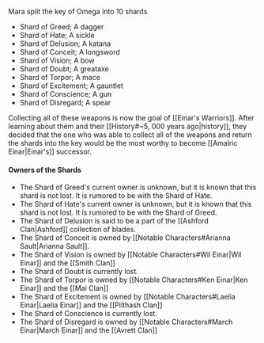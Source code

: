 Mara split the key of Omega into 10 shards

- Shard of Greed; A dagger
- Shard of Hate; A sickle
- Shard of Delusion; A katana
- Shard of Conceit; A longsword
- Shard of Vision; A bow
- Shard of Doubt; A greataxe
- Shard of Torpor; A mace
- Shard of Excitement; A gauntlet
- Shard of Conscience; A gun
- Shard of Disregard; A spear

Collecting all of these weapons is now the goal of [[Einar's Warriors]]. After learning about them and their [[History#~5, 000 years ago|history]], they decided that the one who was able to collect all of the weapons and return the shards into the key would be the most worthy to become [[Amalric Einar|Einar's]] successor.

#### Owners of the Shards

- The Shard of Greed's current owner is unknown, but it is known that this shard is not lost. It is rumored to be with the Shard of Hate.
- The Shard of Hate's current owner is unknown, but it is known that this shard is not lost. It is rumored to be with the Shard of Greed.
- The Shard of Delusion is said to be a part of the [[Ashford Clan|Ashford]] collection of blades.
- The Shard of Conceit is owned by [[Notable Characters#Arianna Sault|Arianna Sault]].
- The Shard of Vision is owned by [[Notable Characters#Wil Einar|Wil Einar]] and the [[Smith Clan]]
- The Shard of Doubt is currently lost.
- The Shard of Torpor is owned by [[Notable Characters#Ken Einar|Ken Einar]] and the [[Mai Clan]]
- The Shard of Excitement is owned by [[Notable Characters#Laelia Einar|Laelia Einar]] and the [[Pilthash Clan]]
- The Shard of Conscience is currently lost.
- The Shard of Disregard is owned by [[Notable Characters#March Einar|March Einar]] and the [[Avrett Clan]]